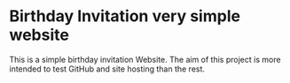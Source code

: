 # Birthday Invitation very simple website
This is a simple birthday invitation Website.
The aim of this project is more intended to test GitHub and site hosting than the rest.
